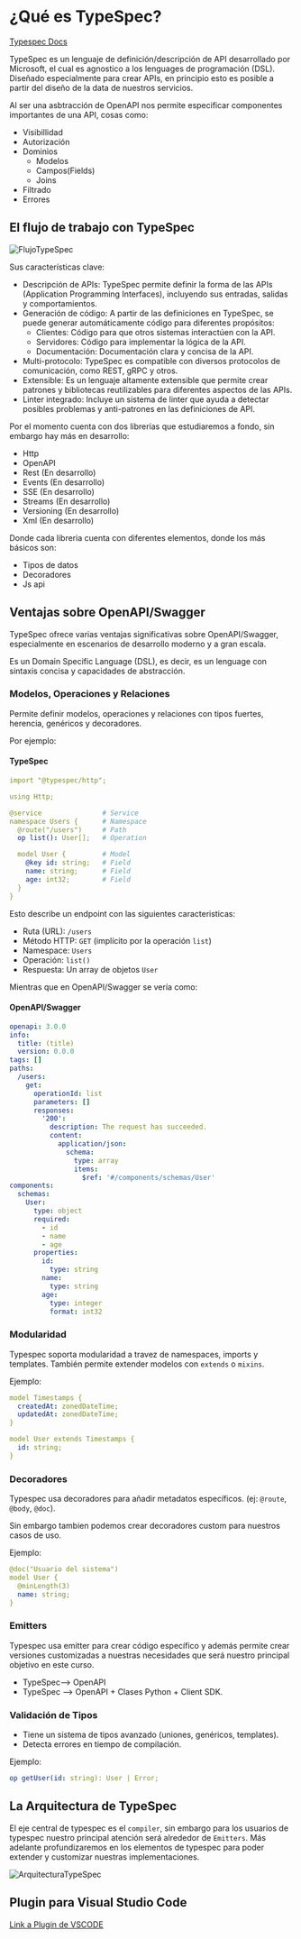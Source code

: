 # ¿Qué es TypeSpec?


[Typespec Docs](https://typespec.io/docs/)


TypeSpec es un lenguaje de definición/descripción de API desarrollado por Microsoft, el cual es agnostico a los lenguages de programación (DSL). Diseñado especialmente para crear APIs, en principio esto es posible a partir del diseño de la data de nuestros servicios.

Al ser una asbtracción de OpenAPI nos permite especificar componentes importantes de una API, cosas como:

- Visibillidad
- Autorización
- Dominios
    - Modelos
    - Campos(Fields)
    - Joins
- Filtrado
- Errores

<h2>El flujo de trabajo con TypeSpec</h2>


![FlujoTypeSpec](../images/flujo_typespec.png)


Sus características clave:

- Descripción de APIs: TypeSpec permite definir la forma de las APIs (Application Programming Interfaces), incluyendo sus entradas, salidas y comportamientos.
- Generación de código: A partir de las definiciones en TypeSpec, se puede generar automáticamente código para diferentes propósitos:
    - Clientes: Código para que otros sistemas interactúen con la API.
    - Servidores: Código para implementar la lógica de la API.
    - Documentación: Documentación clara y concisa de la API.
- Multi-protocolo: TypeSpec es compatible con diversos protocolos de comunicación, como REST, gRPC y otros.
- Extensible: Es un lenguaje altamente extensible que permite crear patrones y bibliotecas reutilizables para diferentes aspectos de las APIs.
- Linter integrado: Incluye un sistema de linter que ayuda a detectar posibles problemas y anti-patrones en las definiciones de API.

Por el momento cuenta con dos librerías que estudiaremos a fondo, sin embargo hay más en desarrollo:

- Http
- OpenAPI
- Rest (En desarrollo)
- Events (En desarrollo)
- SSE (En desarrollo)
- Streams (En desarrollo)
- Versioning (En desarrollo)
- Xml (En desarrollo)

Donde cada libreria cuenta con diferentes elementos, donde los más básicos son:

- Tipos de datos
- Decoradores
- Js api


## Ventajas sobre OpenAPI/Swagger

TypeSpec ofrece varias ventajas significativas sobre OpenAPI/Swagger, especialmente en escenarios de desarrollo moderno y a gran escala. 

Es un Domain Specific Language (DSL), es decir, es un lenguage con sintaxis concisa y capacidades de abstracción.

### Modelos, Operaciones y Relaciones

Permite definir modelos, operaciones y relaciones con tipos fuertes, herencia, genéricos y decoradores.

Por ejemplo:

#### TypeSpec

```yaml title="Endpoin User" linenums="1"
import "@typespec/http";

using Http;

@service               # Service
namespace Users {      # Namespace
  @route("/users")     # Path
  op list(): User[];   # Operation

  model User {         # Model
    @key id: string;   # Field
    name: string;      # Field
    age: int32;        # Field
  }
}
```

Esto describe un endpoint con las siguientes caracteristicas:

- Ruta (URL): `/users`
- Método HTTP: `GET` (implícito por la operación `list`)
- Namespace: `Users`
- Operación: `list()`
- Respuesta: Un array de objetos `User`


Mientras que en OpenAPI/Swagger se vería como:

#### OpenAPI/Swagger

```yaml title="Endpoint User" linenums="1"
openapi: 3.0.0
info:
  title: (title)
  version: 0.0.0
tags: []
paths:
  /users:
    get:
      operationId: list
      parameters: []
      responses:
        '200':
          description: The request has succeeded.
          content:
            application/json:
              schema:
                type: array
                items:
                  $ref: '#/components/schemas/User'
components:
  schemas:
    User:
      type: object
      required:
        - id
        - name
        - age
      properties:
        id:
          type: string
        name:
          type: string
        age:
          type: integer
          format: int32
```


### Modularidad

Typespec soporta modularidad  a travez de namespaces, imports y templates. También permite extender modelos con `extends` o `mixins`.

Ejemplo:

```yaml title="User como Extension de Timestamp"
model Timestamps {
  createdAt: zonedDateTime;
  updatedAt: zonedDateTime;
}

model User extends Timestamps {
  id: string;
}
```

### Decoradores

Typespec usa decoradores para añadir metadatos específicos. (ej: `@route`, `@body`, `@doc`). 

Sin embargo tambien podemos crear decoradores custom para nuestros casos de uso.

Ejemplo:

```yaml title="Decorador doc" linenums="1"
@doc("Usuario del sistema")
model User {
  @minLength(3)
  name: string;
}
```

### Emitters

Typespec usa emitter para crear código específico y además permite crear versiones customizadas a nuestras necesidades que será nuestro principal objetivo en este curso.

- TypeSpec--> OpenAPI
- TypeSpec --> OpenAPI + Clases Python + Client SDK.

### Validación de Tipos

- Tiene un sistema de tipos avanzado (uniones, genéricos, templates).
- Detecta errores en tiempo de compilación.

Ejemplo:

```yaml
op getUser(id: string): User | Error;
```

## La Arquitectura de TypeSpec

El eje central de typespec es el `compiler`, sin embargo para los usuarios de typespec nuestro principal atención será alrededor de `Emitters`. Más adelante profundizaremos en los elementos de typespec para poder extender y customizar nuestras implementaciones.


![ArquitecturaTypeSpec](../images/arquitectura_de_typespec.png)



## Plugin para Visual Studio Code

<div>
<a href="https://marketplace.visualstudio.com/items?itemName=typespec.typespec-vscode">Link a Plugin de VSCODE</a>
</div>

